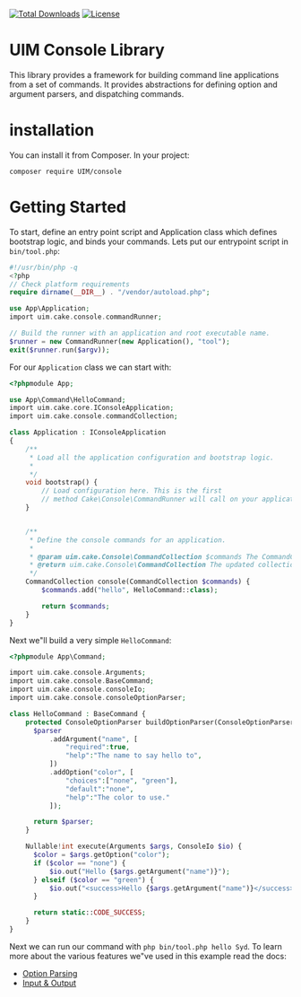 [![Total Downloads](https://img.shields.io/packagist/dt/UIM/http.svg?style=flat-square)](https://packagist.org/packages/UIM/console)
[![License](https://img.shields.io/badge/license-MIT-blue.svg?style=flat-square)](LICENSE.txt)

# UIM Console Library

This library provides a framework for building command line applications from a
set of commands. It provides abstractions for defining option and argument
parsers, and dispatching commands.

# installation

You can install it from Composer. In your project:

```
composer require UIM/console
```

# Getting Started

To start, define an entry point script and Application class which defines
bootstrap logic, and binds your commands. Lets put our entrypoint script in
`bin/tool.php`:

```php
#!/usr/bin/php -q
<?php
// Check platform requirements
require dirname(__DIR__) . "/vendor/autoload.php";

use App\Application;
import uim.cake.console.commandRunner;

// Build the runner with an application and root executable name.
$runner = new CommandRunner(new Application(), "tool");
exit($runner.run($argv));
````

For our `Application` class we can start with:

```php
<?phpmodule App;

use App\Command\HelloCommand;
import uim.cake.core.IConsoleApplication;
import uim.cake.console.commandCollection;

class Application : IConsoleApplication
{
    /**
     * Load all the application configuration and bootstrap logic.
     *
     */
    void bootstrap() {
        // Load configuration here. This is the first
        // method Cake\Console\CommandRunner will call on your application.
    }


    /**
     * Define the console commands for an application.
     *
     * @param uim.cake.Console\CommandCollection $commands The CommandCollection to add commands into.
     * @return uim.cake.Console\CommandCollection The updated collection.
     */
    CommandCollection console(CommandCollection $commands) {
        $commands.add("hello", HelloCommand::class);

        return $commands;
    }
}
```

Next we"ll build a very simple `HelloCommand`:

```php
<?phpmodule App\Command;

import uim.cake.console.Arguments;
import uim.cake.console.BaseCommand;
import uim.cake.console.consoleIo;
import uim.cake.console.consoleOptionParser;

class HelloCommand : BaseCommand {
    protected ConsoleOptionParser buildOptionParser(ConsoleOptionParser $parser) {
      $parser
          .addArgument("name", [
              "required":true,
              "help":"The name to say hello to",
          ])
          .addOption("color", [
              "choices":["none", "green"],
              "default":"none",
              "help":"The color to use."
          ]);

      return $parser;
    }

    Nullable!int execute(Arguments $args, ConsoleIo $io) {
      $color = $args.getOption("color");
      if ($color == "none") {
          $io.out("Hello {$args.getArgument("name")}");
      } elseif ($color == "green") {
          $io.out("<success>Hello {$args.getArgument("name")}</success>");
      }

      return static::CODE_SUCCESS;
    }
}
```

Next we can run our command with `php bin/tool.php hello Syd`. To learn more
about the various features we"ve used in this example read the docs:

* [Option Parsing](https://book.UIM.org/4/en/console-commands/option-parsers.html)
* [Input & Output](https://book.UIM.org/4/en/console-commands/input-output.html)

